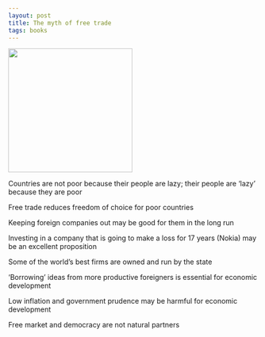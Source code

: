 ```yaml
---
layout: post
title: The myth of free trade
tags: books
---
```


<img height="250"  src="https://i.gr-assets.com/images/S/compressed.photo.goodreads.com/books/1312041078l/1032019.jpg" /> 


Countries are not poor because their people are lazy; their people are ‘lazy’ because they are poor

Free trade reduces freedom of choice for poor countries

Keeping foreign companies out may be good for them in the long run

Investing in a company that is going to make a loss for 17 years (Nokia) may be an excellent proposition

Some of the world’s best firms are owned and run by the state

‘Borrowing’ ideas from more productive foreigners is essential for economic development

Low inflation and government prudence may be harmful for economic development

Free market and democracy are not natural partners

